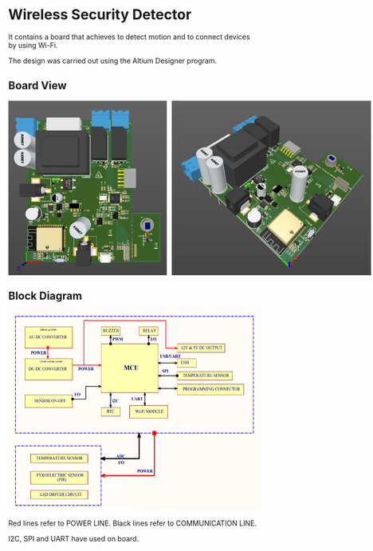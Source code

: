 # Wireless Security Detector
 It contains a board that achieves to detect motion and to connect devices by using Wi-Fi.

 The design was carried out using the Altium Designer program.

## Board View

<div style="display: flex; align-items: center;">
  <img style="margin-right: 10px;" width="320" height="350" src="https://raw.githubusercontent.com/kurtasli/Wireless_Security_Detector/refs/heads/main/Project%20Outputs%20for%20SECURITY_CAM/view1.png">
  <img width="400" height="350" src="https://raw.githubusercontent.com/kurtasli/Wireless_Security_Detector/refs/heads/main/Project%20Outputs%20for%20SECURITY_CAM/view2.png">
</div>


## Block Diagram

<p align="left">
  <img width="600" height="400" src="https://raw.githubusercontent.com/kurtasli/Wireless_Security_Detector/refs/heads/main/Project%20Outputs%20for%20SECURITY_CAM/block_diagram.png">
</p>

Red lines refer to POWER LINE.
Black lines refer to COMMUNICATION LINE.

I2C, SPI and UART have used on board.
